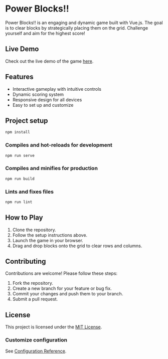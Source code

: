 # Power Blocks!!

Power Blocks!! is an engaging and dynamic game built with Vue.js. The goal is to clear blocks by strategically placing them on the grid. Challenge yourself and aim for the highest score!

## Live Demo
Check out the live demo of the game [here](https://leonardoad.github.io/BlockBlast/).

## Features
- Interactive gameplay with intuitive controls
- Dynamic scoring system
- Responsive design for all devices
- Easy to set up and customize

## Project setup
```bash
npm install
```

### Compiles and hot-reloads for development
```bash
npm run serve
```

### Compiles and minifies for production
```bash
npm run build
```

### Lints and fixes files
```bash
npm run lint
```

## How to Play
1. Clone the repository.
2. Follow the setup instructions above.
3. Launch the game in your browser.
4. Drag and drop blocks onto the grid to clear rows and columns.

## Contributing
Contributions are welcome! Please follow these steps:
1. Fork the repository.
2. Create a new branch for your feature or bug fix.
3. Commit your changes and push them to your branch.
4. Submit a pull request.

## License
This project is licensed under the [MIT License](./LICENSE).

### Customize configuration
See [Configuration Reference](https://cli.vuejs.org/config/).
